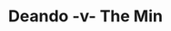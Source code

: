 ---
year: "1992"
serialNumber: "0143" 
game: "Deando"
title: "Deando -v- The Min"
gameLocation: ""
gameDate: "/1992"
result: ""
resultType: ""
type: "game"
---
